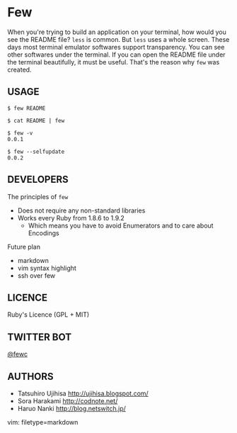 # Few

When you're trying to build an application on your terminal, how would you see
the README file? `less` is common. But `less` uses a whole screen. These days
most terminal emulator softwares support transparency. You can see other
softwares under the terminal. If you can open the README file under the terminal
beautifully, it must be useful. That's the reason why `few` was created.

## USAGE

    $ few README

    $ cat README | few

    $ few -v
    0.0.1

    $ few --selfupdate
    0.0.2

## DEVELOPERS

The principles of `few`

* Does not require any non-standard libraries
* Works every Ruby from 1.8.6 to 1.9.2
    * Which means you have to avoid Enumerators and to care about Encodings

Future plan

* markdown
* vim syntax highlight
* ssh over few

## LICENCE

Ruby's Licence (GPL + MIT)

## TWITTER BOT

[@fewc](http://twitter.com/fewc)

## AUTHORS

* Tatsuhiro Ujihisa <http://ujihisa.blogspot.com/>
* Sora Harakami <http://codnote.net/>
* Haruo Nanki <http://blog.netswitch.jp/>

 vim: filetype=markdown
